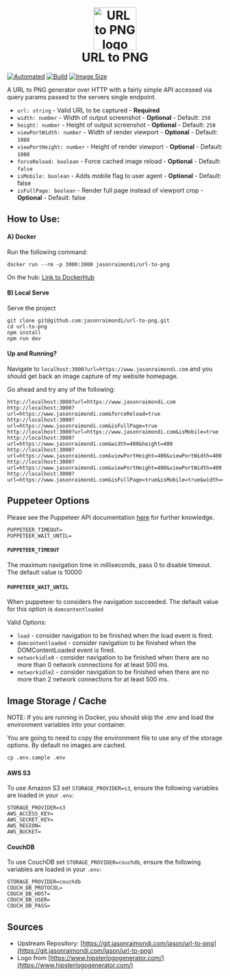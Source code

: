 <h1 align="center">
  	<img height="100" src="https://res.cloudinary.com/jmondi/image/upload/v1536798191/jasonraimondi.com/url-to-img/url-to-png-logo.png" alt="URL to PNG logo" />
  	<br /> URL to PNG
</h1>

[![Automated](https://img.shields.io/docker/automated/jasonraimondi/url-to-png.svg)](https://hub.docker.com/r/jasonraimondi/url-to-png/)
[![Build](https://img.shields.io/docker/build/jasonraimondi/url-to-png.svg)](https://hub.docker.com/r/jasonraimondi/url-to-png/)
[![Image Size](https://img.shields.io/microbadger/image-size/jasonraimondi/url-to-png.svg)](https://hub.docker.com/r/jasonraimondi/url-to-png/)

A URL to PNG generator over HTTP with a fairly simple API accessed via query params passed to the servers single endpoint.

- `url: string` - Valid URL to be captured - **Required**
- `width: number` - Width of output screenshot - **Optional** - Default: `250`
- `height: number` - Height of output screenshot - **Optional** - Default: `250`
- `viewPortWidth: number` - Width of render viewport - **Optional** - Default: `1080`
- `viewPortHeight: number` - Height of render viewport - **Optional** - Default: `1080`
- `forceReload: boolean` - Force cached image reload - **Optional** - Default: `false`
- `isMobile: boolean` - Adds mobile flag to user agent - **Optional** - Default: false
- `isFullPage: boolean` - Render full page instead of viewport crop - **Optional** - Default: false

## How to Use:

#### A) Docker

Run the following command:

```
docker run --rm -p 3000:3000 jasonraimondi/url-to-png
```

On the hub: [Link to DockerHub](https://hub.docker.com/r/jasonraimondi/url-to-png/)

#### B) Local Serve

Serve the project

```
git clone git@github.com:jasonraimondi/url-to-png.git
cd url-to-png
npm install
npm run dev
```

#### Up and Running?

Navigate to `localhost:3000?url=https://www.jasonraimondi.com` and you should get back an image capture of my website homepage.

Go ahead and try any of the following:

```
http://localhost:3000?url=https://www.jasonraimondi.com
http://localhost:3000?url=https://www.jasonraimondi.com&forceReload=true
http://localhost:3000?url=https://www.jasonraimondi.com&isFullPage=true
http://localhost:3000?url=https://www.jasonraimondi.com&isMobile=true
http://localhost:3000?url=https://www.jasonraimondi.com&width=400&height=400
http://localhost:3000?url=https://www.jasonraimondi.com&viewPortHeight=400&viewPortWidth=400
http://localhost:3000?url=https://www.jasonraimondi.com&viewPortHeight=400&viewPortWidth=400
http://localhost:3000?url=https://www.jasonraimondi.com&isFullPage=true&isMobile=true&width=400&height=400&viewPortHeight=400&viewPortWidth=400
```

## Puppeteer Options

Please see the Puppeteer API documentation [here](https://github.com/GoogleChrome/puppeteer/blob/master/docs/api.md#pagegotourl-options) for further knowledge.

```
PUPPETEER_TIMEOUT=
PUPPETEER_WAIT_UNTIL=
```

#### `PUPPETEER_TIMEOUT`

The maximum navigation time in milliseconds, pass 0 to disable timeout. The default value is 10000

#### `PUPPETEER_WAIT_UNTIL`

When puppeteer to considers the navigation succeeded. The default value for this option is `domcontentloaded`

Valid Options:

- `load` - consider navigation to be finished when the load event is fired.
- `domcontentloaded` - consider navigation to be finished when the DOMContentLoaded event is fired.
- `networkidle0` - consider navigation to be finished when there are no more than 0 network connections for at least 500 ms.
- `networkidle2` - consider navigation to be finished when there are no more than 2 network connections for at least 500 ms.


## Image Storage / Cache

NOTE: If you are running in Docker, you should skip the .env and load the environment variables into your container.

You are going to need to copy the environment file to use any of the storage options. By default no images are cached.

```
cp .env.sample .env
```

#### AWS S3

To use Amazon S3 set `STORAGE_PROVIDER=s3`, ensure the following variables are loaded in your `.env`:

```
STORAGE_PROVIDER=s3
AWS_ACCESS_KEY=
AWS_SECRET_KEY=
AWS_REGION=
AWS_BUCKET=
```

#### CouchDB

To use CouchDB set `STORAGE_PROVIDER=couchdb`, ensure the following variables are loaded in your `.env`:

```
STORAGE_PROVIDER=couchdb
COUCH_DB_PROTOCOL=
COUCH_DB_HOST=
COUCH_DB_USER=
COUCH_DB_PASS=
```

## Sources

- Upstream Repository: [https://git.jasonraimondi.com/jason/url-to-png](https://git.jasonraimondi.com/jason/url-to-png)
- Logo from [https://www.hipsterlogogenerator.com/](https://www.hipsterlogogenerator.com/)
